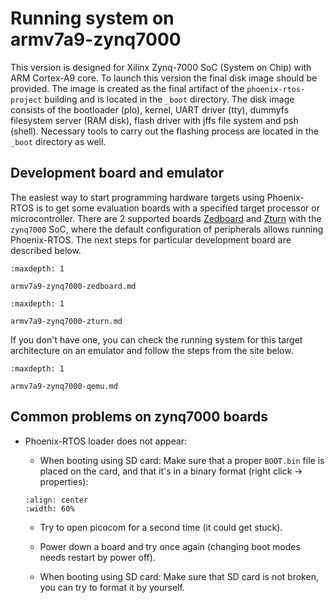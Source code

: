 # Running system on <nobr>armv7a9-zynq7000</nobr>

This version is designed for Xilinx Zynq-7000 SoC (System on Chip) with ARM Cortex-A9 core. To launch this version the
final disk image should be provided. The image is created as the final artifact of the `phoenix-rtos-project` building
and is located in the `_boot` directory. The disk image consists of the bootloader (plo), kernel, UART driver (tty),
dummyfs filesystem server (RAM disk), flash driver with jffs file system and psh (shell). Necessary tools to carry out
the flashing process are located in the `_boot` directory as well.

## Development board and emulator

The easiest way to start programming hardware targets using Phoenix-RTOS is to get some evaluation
boards with a specified target processor or microcontroller. There are 2 supported boards
[Zedboard](https://www.xilinx.com/products/boards-and-kits/1-8dyf-11.html)
and [Zturn](https://www.myirtech.com/list.asp?id=502) with the `zynq7000` SoC, where the default
configuration of peripherals allows running Phoenix-RTOS.
The next steps for particular development board are described below.

```{toctree}
:maxdepth: 1

armv7a9-zynq7000-zedboard.md
```

```{toctree}
:maxdepth: 1

armv7a9-zynq7000-zturn.md
```

If you don't have one, you can check the running system for this target architecture on an emulator and follow the steps
from the site below.

```{toctree}
:maxdepth: 1

armv7a9-zynq7000-qemu.md
```

## Common problems on zynq7000 boards

- Phoenix-RTOS loader does not appear:
  - When booting using SD card: Make sure that a proper `BOOT.bin` file
  is placed on the card, and that it's in a binary format (right click → properties):

  ```{image} ../../_static/images/quickstart/armv7a9-zynq7000/zynq7000-problems-file-type.png
  :align: center
  :width: 60%
  ```

  - Try to open picocom for a second time (it could get stuck).

  - Power down a board and try once again (changing boot modes needs restart by power off).

  - When booting using SD card: Make sure that SD card is not broken, you can try to format it by yourself.
